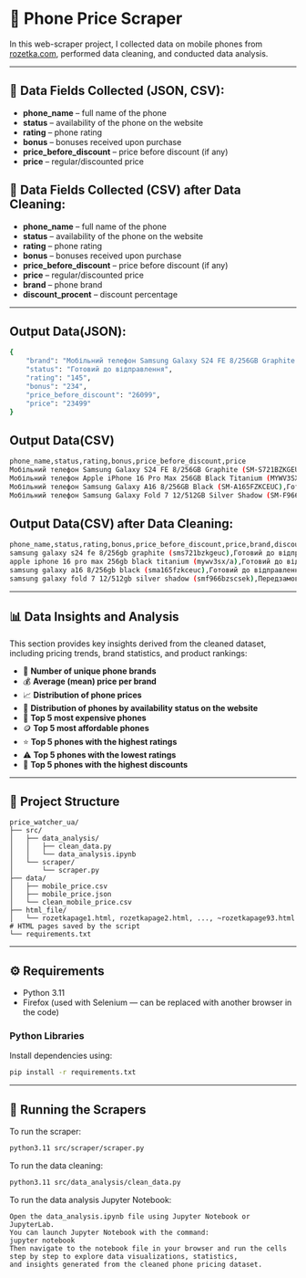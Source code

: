 # 📱 Phone Price Scraper                                                                     
In this web-scraper project, I collected data on mobile phones from [rozetka.com](https://rozetka.com.ua/ua/mobile-phones/c80003/), performed data cleaning, and conducted data analysis.

---

## 📄 Data Fields Collected (JSON, CSV):
- **phone_name** – full name of the phone  
- **status** – availability of the phone on the website  
- **rating** – phone rating  
- **bonus** – bonuses received upon purchase  
- **price_before_discount** – price before discount (if any)  
- **price** – regular/discounted price  

## 📄 Data Fields Collected (CSV) after Data Cleaning:
- **phone_name** – full name of the phone  
- **status** – availability of the phone on the website  
- **rating** – phone rating  
- **bonus** – bonuses received upon purchase  
- **price_before_discount** – price before discount (if any)  
- **price** – regular/discounted price  
- **brand** – phone brand  
- **discount_procent** – discount percentage  

---

## Output Data(JSON):
```bash
{
    "brand": "Мобільний телефон Samsung Galaxy S24 FE 8/256GB Graphite (SM-S721BZKGEUC)",
    "status": "Готовий до відправлення",
    "rating": "145",
    "bonus": "234",
    "price_before_discount": "26099",
    "price": "23499"
}
```

## Output Data(CSV)
```bash
phone_name,status,rating,bonus,price_before_discount,price                                                                                                                                                                                
Мобільний телефон Samsung Galaxy S24 FE 8/256GB Graphite (SM-S721BZKGEUC),Готовий до відправлення,145,234,26099,23499
Мобільний телефон Apple iPhone 16 Pro Max 256GB Black Titanium (MYWV3SX/A),Готовий до відправлення,128,627,67999,62799
Мобільний телефон Samsung Galaxy A16 8/256GB Black (SM-A165FZKCEUC),Готовий до відправлення,137,73,8499,7399
Мобільний телефон Samsung Galaxy Fold 7 12/512GB Silver Shadow (SM-F966BZSCSEK),Передзамовлення,1,849,89999,84999
```

## Output Data(CSV) after Data Cleaning:
```bash
phone_name,status,rating,bonus,price_before_discount,price,brand,discount_procent                                                                                                                                                          
samsung galaxy s24 fe 8/256gb graphite (sms721bzkgeuc),Готовий до відправлення,145,234,26099,23499,samsung,10
apple iphone 16 pro max 256gb black titanium (mywv3sx/a),Готовий до відправлення,128,627,67999,62799,apple,8
samsung galaxy a16 8/256gb black (sma165fzkceuc),Готовий до відправлення,137,73,8499,7399,samsung,13
samsung galaxy fold 7 12/512gb silver shadow (smf966bzscsek),Передзамовлення,1,849,89999,84999,samsung,6
```

---

## 📊 Data Insights and Analysis
This section provides key insights derived from the cleaned dataset, including pricing trends, brand statistics, and product rankings:
- 🔢 **Number of unique phone brands**
- 💰 **Average (mean) price per brand**
- 📈 **Distribution of phone prices**
- 🏪 **Distribution of phones by availability status on the website**
- 💎 **Top 5 most expensive phones**
- 🪙 **Top 5 most affordable phones**
- ⭐ **Top 5 phones with the highest ratings**
- ⚠️ **Top 5 phones with the lowest ratings**
- 🔻 **Top 5 phones with the highest discounts**

---

## 📁 Project Structure
```text
price_watcher_ua/
├── src/
│   ├── data_analysis/
│   │   ├── clean_data.py
│   │   └── data_analysis.ipynb
│   └── scraper/
│       └── scraper.py
├── data/
│   ├── mobile_price.csv
│   ├── mobile_price.json
│   └── clean_mobile_price.csv
├── html_file/
│   └── rozetkapage1.html, rozetkapage2.html, ..., ~rozetkapage93.html  # HTML pages saved by the script
└── requirements.txt
```

---

## ⚙️ Requirements
- Python 3.11  
- Firefox (used with Selenium — can be replaced with another browser in the code)

### Python Libraries
Install dependencies using:
```bash
pip install -r requirements.txt
```

---

## 🚀 Running the Scrapers
To run the scraper:
```bash
python3.11 src/scraper/scraper.py
```
To run the data cleaning:
```bash
python3.11 src/data_analysis/clean_data.py
```
To run the data analysis Jupyter Notebook:
```text
Open the data_analysis.ipynb file using Jupyter Notebook or JupyterLab. 
You can launch Jupyter Notebook with the command:
jupyter notebook
Then navigate to the notebook file in your browser and run the cells step by step to explore data visualizations, statistics,
and insights generated from the cleaned phone pricing dataset.
```
